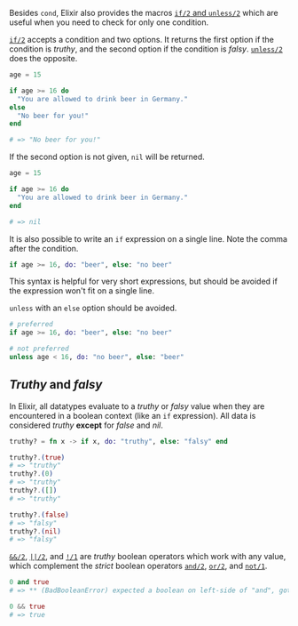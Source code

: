 Besides `cond`, Elixir also provides the macros [`if/2` and `unless/2`][getting-started-if-unless] which are useful when you need to check for only one condition.

[`if/2`][kernel-if] accepts a condition and two options. It returns the first option if the condition is _truthy_, and the second option if the condition is _falsy_. [`unless/2`][kernel-unless] does the opposite.

```elixir
age = 15

if age >= 16 do
  "You are allowed to drink beer in Germany."
else
  "No beer for you!"
end

# => "No beer for you!"
```

If the second option is not given, `nil` will be returned.

```elixir
age = 15

if age >= 16 do
  "You are allowed to drink beer in Germany."
end

# => nil
```

It is also possible to write an `if` expression on a single line. Note the comma after the condition.

```elixir
if age >= 16, do: "beer", else: "no beer"
```

This syntax is helpful for very short expressions, but should be avoided if the expression won't fit on a single line.

`unless` with an `else` option should be avoided.

```elixir
# preferred
if age >= 16, do: "beer", else: "no beer"

# not preferred
unless age < 16, do: "no beer", else: "beer"
```

## _Truthy_ and _falsy_

In Elixir, all datatypes evaluate to a _truthy_ or _falsy_ value when they are encountered in a boolean context (like an `if` expression). All data is considered _truthy_ **except** for _false_ and _nil_.

```elixir
truthy? = fn x -> if x, do: "truthy", else: "falsy" end

truthy?.(true)
# => "truthy"
truthy?.(0)
# => "truthy"
truthy?.([])
# => "truthy"

truthy?.(false)
# => "falsy"
truthy?.(nil)
# => "falsy"
```

[`&&/2`][kernel-and], [`||/2`][kernel-or], and [`!/1`][kernel-not] are _truthy_ boolean operators which work with any value, which complement the _strict_ boolean operators [`and/2`][kernel-boolean-and], [`or/2`][kernel-boolean-or], and [`not/1`][kernel-boolean-not].

```elixir
0 and true
# => ** (BadBooleanError) expected a boolean on left-side of "and", got: 0

0 && true
# => true
```

[getting-started-if-unless]: https://elixir-lang.org/getting-started/case-cond-and-if.html#if-and-unless
[kernel-if]: https://hexdocs.pm/elixir/Kernel.html#if/2
[kernel-unless]: https://hexdocs.pm/elixir/Kernel.html#unless/2
[kernel-boolean-and]: https://hexdocs.pm/elixir/Kernel.html#and/2
[kernel-boolean-or]: https://hexdocs.pm/elixir/Kernel.html#or/2
[kernel-boolean-not]: https://hexdocs.pm/elixir/Kernel.html#not/1
[kernel-and]: https://hexdocs.pm/elixir/Kernel.html#&&/2
[kernel-or]: https://hexdocs.pm/elixir/Kernel.html#%7C%7C/2
[kernel-not]: https://hexdocs.pm/elixir/Kernel.html#!/1
